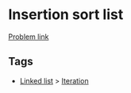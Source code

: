# Insertion sort list

[Problem link](https://leetcode.com/problems/insertion-sort-list)

## Tags

* [Linked list](/README.md#Linked_list) > [Iteration](/README.md#Linked_list-Iteration)
